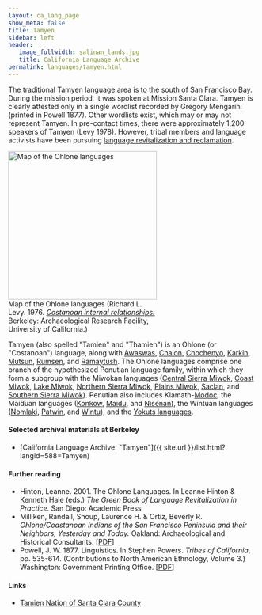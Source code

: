 ```yaml
---
layout: ca_lang_page
show_meta: false
title: Tamyen
sidebar: left
header:
   image_fullwidth: salinan_lands.jpg
   title: California Language Archive
permalink: languages/tamyen.html
---
```


The traditional Tamyen language area is to the south of San Francisco Bay. During the mission period, it was spoken at Mission Santa Clara. Tamyen is clearly attested only in a single wordlist recorded by Gregory Mengarini (printed in Powell 1877). Other wordlists exist, which may or may not represent Tamyen. In pre-contact times, there were approximately 1,200 speakers of Tamyen  (Levy 1978). However, tribal members and language activists have been pursuing [language revitalization and reclamation](https://www.tamien.org/language-preservation).

<div class="image fit right" style="width: 300px;">
<a href="https://berkeley.box.com/v/ohlone-languages-map"><img alt="Map of the Ohlone languages" src="{{ site.urlimg }}ohlone-languages-map-small.jpg" width="300px"/></a>
<div class="caption">
Map of the Ohlone languages (Richard L. Levy. 1976. <a href="http://dpg.lib.berkeley.edu/webdb/anthpubs/search?all=&amp;volumeid=66&amp;item=1"><em>Costanoan internal relationships.</em></a> Berkeley: Archaeological Research Facility, University of California.)
</div>
</div>

Tamyen (also spelled "Tamien" and "Thamien") is an Ohlone (or "Costanoan") language, along with [Awaswas](awaswas.html), [Chalon](chalon.html), [Chochenyo](chochenyo.html), [Karkin](karkin.html), [Mutsun](mutsun.html), [Rumsen](rumsen.html), and [Ramaytush](ramaytush.html). The Ohlone languages comprise one branch of the hypothesized Penutian language family, within which they form a subgroup with the Miwokan languages ([Central Sierra Miwok](central-sierra-miwok.html), [Coast Miwok](coast-miwok.html), [Lake Miwok](lake-miwok.html), [Northern Sierra Miwok](northern-sierra-miwok.html), [Plains Miwok](plains-miwok.html), [Saclan](saclan.html), and [Southern Sierra Miwok](southern-sierra-miwok.html)). Penutian also includes Klamath-[Modoc](modoc.html), the Maiduan languages ([Konkow](konkow.html), [Maidu](maidu.html), and [Nisenan](nisenan.html)), the Wintuan languages ([Nomlaki](nomlaki.html), [Patwin](patwin.html), and [Wintu](wintu.html)), and the [Yokuts languages](yokuts.html).

#### Selected archival materials at Berkeley

* [California Language Archive: "Tamyen"]({{ site.url }}/list.html?langid=588=Tamyen)

#### Further reading

* Hinton, Leanne. 2001. The Ohlone Languages. In Leanne Hinton &amp; Kenneth Hale (eds.) *The Green Book of Language Revitalization in Practice*. San Diego: Academic Press
* Milliken, Randall, Shoup, Laurence H. &amp; Ortiz, Beverly R. *Ohlone/Coastanoan Indians of the San Francisco Peninsula and their Neighbors, Yesterday and Today.* Oakland: Archaeological and Historical Consultants. [[PDF](https://www.ci.benicia.ca.us/vertical/sites/%7BF991A639-AAED-4E1A-9735-86EA195E2C8D%7D/uploads/Milliken_Shoup_Ortiz_2009.pdf)]
* Powell, J. W. 1877. Linguistics. In Stephen Powers. *Tribes of California*, pp. 535-614. (Contributions to North American Ethnology, Volume 3.) Washington: Government Printing Office. [[PDF](http://www.archive.org/download/contributionston03unituoft/contributionston03unituoft.pdf)]

#### Links

* [Tamien Nation of Santa Clara County](https://www.tamien.org/)

